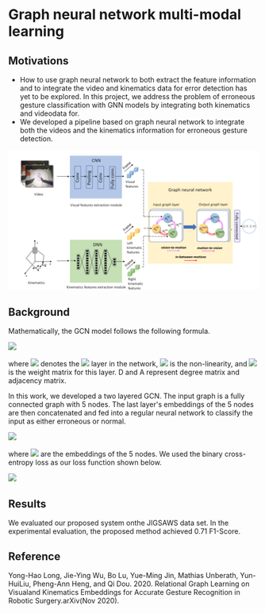 
# Graph neural network multi-modal learning

## Motivations
* How to use graph neural network to both extract the feature information and to integrate the video and kinematics data for error detection has yet to be explored. In this project, we address the problem of erroneous gesture classification with GNN models by integrating both kinematics and videodata for.
* We developed a pipeline based on graph neural network to integrate both the videos and the kinematics information for erroneous gesture detection. 

<img src="https://github.com/zongyu-zoey-li/Graph_neural_network_multi-modal_learning/blob/main/pipeline.PNG" alt="drawing" width="600"/>


## Background

Mathematically, the GCN model follows the following formula. 

<img src="https://render.githubusercontent.com/render/math?math=H^{(l+1)}=\sigma(D^{-\frac{1}{2}}AD^{-\frac{1}{2}}H^{(l)}W^{{l}})">

where <img src="https://render.githubusercontent.com/render/math?math=H^{(l)}"> denotes the <img src="https://render.githubusercontent.com/render/math?math=l^{th}"> layer in the network, <img src="https://render.githubusercontent.com/render/math?math=\sigma"> is the non-linearity, and <img src="https://render.githubusercontent.com/render/math?math=W"> is the weight matrix for this layer. D and A represent degree matrix and adjacency matrix.

In this work, we developed a two layered GCN. The input graph is a fully connected graph with 5 nodes. The last layer's embeddings of the 5 nodes are then concatenated and fed into a regular neural network to classify the input as either erroneous or normal. 

<img src="https://render.githubusercontent.com/render/math?math=Class=\sigma(concat[h_{1},h_{2},h_{3},h_{4},h_{5}]W+b)">
	     
where <img src="https://render.githubusercontent.com/render/math?math=h_{1},h_{2},h_{3},h_{4},h_{5}"> are the embeddings of the 5 nodes. We used the binary cross-entropy loss as our loss function shown below.

<img src="https://render.githubusercontent.com/render/math?math=L=-1/N\sum_{i=1}^{N}y_{i}\cdot log(p(y_{i}))+(1-y_{i})\cdot log(1-p(y_{i}))">
	     
## Results
We evaluated our proposed system onthe JIGSAWS data set. In the experimental evaluation, the proposed method achieved 0.71 F1-Score.

## Reference
Yong-Hao Long, Jie-Ying Wu, Bo Lu, Yue-Ming Jin, Mathias Unberath, Yun-HuiLiu, Pheng-Ann Heng, and Qi Dou. 2020. Relational Graph Learning on Visualand Kinematics Embeddings for Accurate Gesture Recognition in Robotic Surgery.arXiv(Nov 2020).
